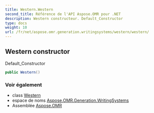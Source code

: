 ```yaml
---
title: Western.Western
second_title: Référence de l'API Aspose.OMR pour .NET
description: Western constructeur. Default_Constructor
type: docs
weight: 10
url: /fr/net/aspose.omr.generation.writingsystems/western/western/
---
```

## Western constructor

Default_Constructor

```csharp
public Western()
```

### Voir également

* class [Western](../)
* espace de noms [Aspose.OMR.Generation.WritingSystems](../../western/)
* Assemblée [Aspose.OMR](../../../)


